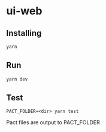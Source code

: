 # ui-web

## Installing

```bash
yarn
```

## Run

```bash
yarn dev
```

## Test

```text
PACT_FOLDER=<dir> yarn test
```

Pact files are output to PACT_FOLDER
